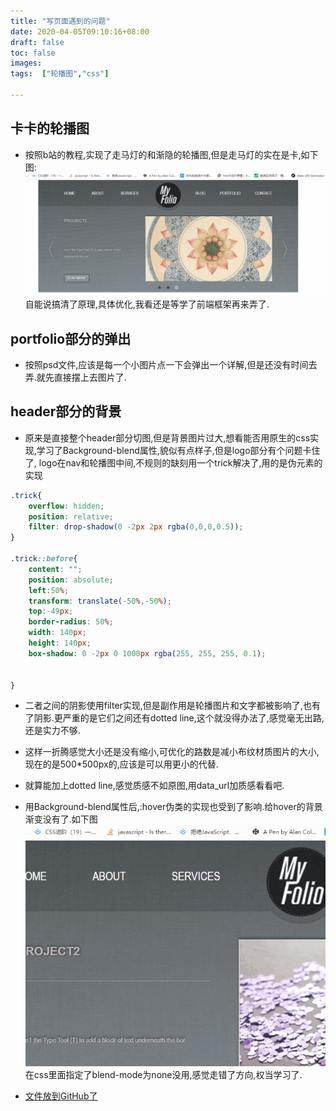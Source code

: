 ```yaml
---
title: "写页面遇到的问题"
date: 2020-04-05T09:10:16+08:00
draft: false
toc: false
images:
tags:  ["轮播图","css"]

---
```


## 卡卡的轮播图
* 按照b站的教程,实现了走马灯的和渐隐的轮播图,但是走马灯的实在是卡,如下图:
![卡卡的轮播图](/images/卡卡的轮播图.gif)
自能说搞清了原理,具体优化,我看还是等学了前端框架再来弄了.

## portfolio部分的弹出
* 按照psd文件,应该是每一个小图片点一下会弹出一个详解,但是还没有时间去弄.就先直接摆上去图片了.

## header部分的背景
* 原来是直接整个header部分切图,但是背景图片过大,想看能否用原生的css实现,学习了Background-blend属性,貌似有点样子,但是logo部分有个问题卡住了,
logo在nav和轮播图中间,不规则的缺刻用一个trick解决了,用的是伪元素的实现
```css
.trick{
    overflow: hidden;
    position: relative;
    filter: drop-shadow(0 -2px 2px rgba(0,0,0,0.5));
}

.trick::before{
    content: "";
    position: absolute;
    left:50%;
    transform: translate(-50%,-50%);
    top:-49px;
    border-radius: 50%;
    width: 140px;
    height: 140px;
    box-shadow: 0 -2px 0 1000px rgba(255, 255, 255, 0.1);
    
   
}
```
* 二者之间的阴影使用filter实现,但是副作用是轮播图片和文字都被影响了,也有了阴影.更严重的是它们之间还有dotted line,这个就没得办法了,感觉毫无出路,还是实力不够.

* 这样一折腾感觉大小还是没有缩小,可优化的路数是减小布纹材质图片的大小,现在的是500*500px的,应该是可以用更小的代替.
* 就算能加上dotted line,感觉质感不如原图,用data_url加质感看看吧.
* 用Background-blend属性后,:hover伪类的实现也受到了影响.给hover的背景渐变没有了.如下图
![hover背景颜色因blend-mode不显示](/images/hover.gif)
在css里面指定了blend-mode为none没用,感觉走错了方向,权当学习了.
* [文件放到GitHub了](https://github.com/zhang-fork/UIpsd )